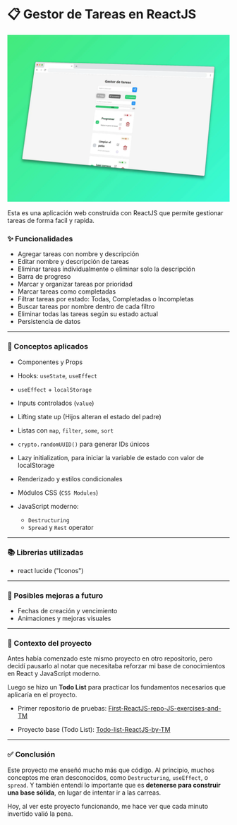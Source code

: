 # 📋 Gestor de Tareas en ReactJS

![Mockup](/public/mockup.webp)

Esta es una aplicación web construida con ReactJS que permite gestionar tareas de forma facil y rapida.

### ✨ Funcionalidades

- Agregar tareas con nombre y descripción
- Editar nombre y descripción de tareas
- Eliminar tareas individualmente o eliminar solo la descripción
- Barra de progreso
- Marcar y organizar tareas por prioridad
- Marcar tareas como completadas
- Filtrar tareas por estado: Todas, Completadas o Incompletas
- Buscar tareas por nombre dentro de cada filtro
- Eliminar todas las tareas según su estado actual
- Persistencia de datos

---

### 🧠 Conceptos aplicados

- Componentes y Props
- Hooks: `useState`, `useEffect`
- `useEffect` + `localStorage`
- Inputs controlados (`value`)
- Lifting state up (Hijos alteran el estado del padre)

- Listas con `map`, `filter`, `some`, `sort`
- `crypto.randomUUID()` para generar IDs únicos
-	Lazy initialization, para iniciar la variable de estado con valor de localStorage

- Renderizado y estilos condicionales
- Módulos CSS (`CSS Modules`)
- JavaScript moderno:
  - `Destructuring`
  - `Spread` y `Rest` operator

---

### 📚 Librerias utilizadas

- react lucide ("Iconos")

---

### 🔧 Posibles mejoras a futuro

- Fechas de creación y vencimiento
- Animaciones y mejoras visuales


---

### 📖 Contexto del proyecto

Antes había comenzado este mismo proyecto en otro repositorio, pero decidí pausarlo al notar que necesitaba reforzar mi base de conocimientos en React y JavaScript moderno.

Luego se hizo un **Todo List** para practicar los fundamentos necesarios que aplicaría en el proyecto.


- Primer repositorio de pruebas: [First-ReactJS-repo-JS-exercises-and-TM](https://github.com/Ledtius/First-ReactJS-repo-JS-exercises-and-TM)

- Proyecto base (Todo List): [Todo-list-ReactJS-by-TM](https://github.com/Ledtius/Todo-list-ReactJS-by-TM)

---

### ✅ Conclusión

Este proyecto me enseñó mucho más que código. Al principio, muchos conceptos me eran desconocidos, como `Destructuring`, `useEffect`, o `spread`. Y también entendí lo importante que es **detenerse para construir una base sólida**, en lugar de intentar ir a las carreas.

Hoy, al ver este proyecto funcionando, me hace ver que cada minuto invertido valió la pena.

